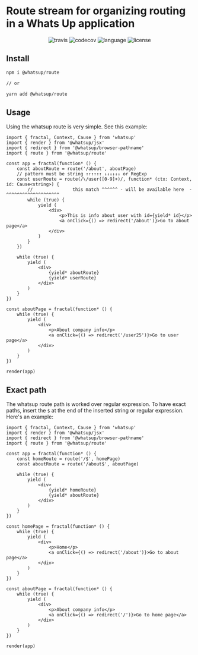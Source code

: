 # Route stream for organizing routing in a Whats Up application

<div align="center">
<img src="https://img.shields.io/travis/whatsup/route" alt="travis" />
<img src="https://img.shields.io/codecov/c/github/whatsup/route" alt="codecov" />
<img src="https://img.shields.io/github/languages/top/whatsup/route" alt="language" />
<img src="https://img.shields.io/npm/l/@whatsup/route" alt="license" />  
</div>

## Install

```bash
npm i @whatsup/route

// or

yarn add @whatsup/route
```

## Usage

Using the whatsup route is very simple. See this example:

```tsx
import { fractal, Context, Cause } from 'whatsup'
import { render } from '@whatsup/jsx'
import { redirect } from '@whatsup/browser-pathname'
import { route } from '@whatsup/route'

const app = fractal(function* () {
    const aboutRoute = route('/about', aboutPage)
    // pattern must be string ↑↑↑↑↑↑ ↓↓↓↓↓↓ or RegExp
    const userRoute = route(/\/user([0-9]+)/, function* (ctx: Context, id: Cause<string>) {
        //               this match ^^^^^^ - will be available here  - ^^^^^^^^^^^^^^^^^^^^
        while (true) {
            yield (
                <div>
                    <p>This is info about user with id={yield* id}</p>
                    <a onClick={() => redirect('/about')}>Go to about page</a>
                </div>
            )
        }
    })

    while (true) {
        yield (
            <div>
                {yield* aboutRoute}
                {yield* userRoute}
            </div>
        )
    }
})

const aboutPage = fractal(function* () {
    while (true) {
        yield (
            <div>
                <p>About company info</p>
                <a onClick={() => redirect('/user25')}>Go to user page</a>
            </div>
        )
    }
})

render(app)
```

## Exact path

The whatsup route path is worked over regular expression. To have exact paths, insert the `$` at the end of the inserted string or regular expression. Here's an example:

```tsx
import { fractal, Context, Cause } from 'whatsup'
import { render } from '@whatsup/jsx'
import { redirect } from '@whatsup/browser-pathname'
import { route } from '@whatsup/route'

const app = fractal(function* () {
    const homeRoute = route('/$', homePage)
    const aboutRoute = route('/about$', aboutPage)

    while (true) {
        yield (
            <div>
                {yield* homeRoute}
                {yield* aboutRoute}
            </div>
        )
    }
})

const homePage = fractal(function* () {
    while (true) {
        yield (
            <div>
                <p>Home</p>
                <a onClick={() => redirect('/about')}>Go to about page</a>
            </div>
        )
    }
})

const aboutPage = fractal(function* () {
    while (true) {
        yield (
            <div>
                <p>About company info</p>
                <a onClick={() => redirect('/')}>Go to home page</a>
            </div>
        )
    }
})

render(app)
```
